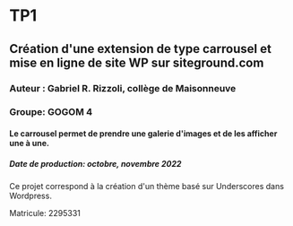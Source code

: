 # TP1
## Création d'une extension de type carrousel et mise en ligne de site WP sur siteground.com
### Auteur : Gabriel R. Rizzoli, collège de Maisonneuve
### Groupe: GOGOM 4
#### Le carrousel permet de prendre une galerie d'images et de les afficher une à une.
##### Date de production: octobre, novembre 2022

Ce projet correspond à la création d'un thème basé sur Underscores dans Wordpress.

Matricule: 2295331

